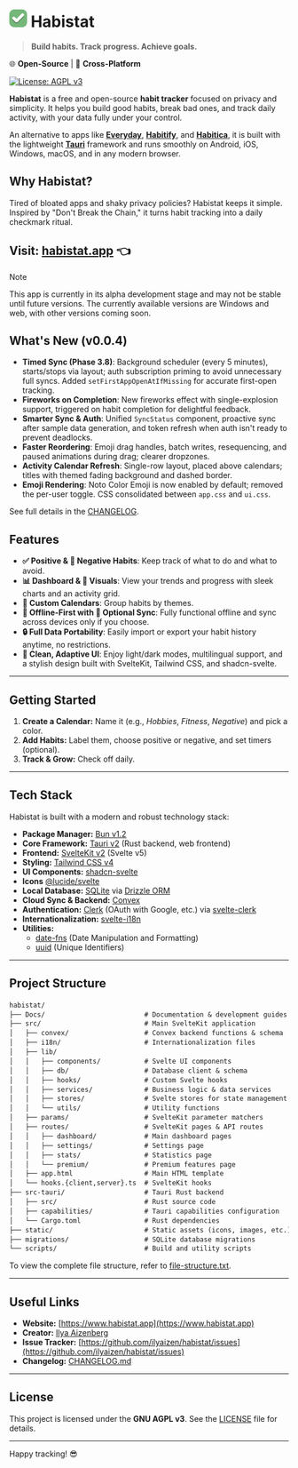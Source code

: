# [![Habistat](static/favicon-32x32.png)](https://habistat.app) **Habistat**

> **Build habits. Track progress. Achieve goals.**

🌐 **Open-Source** | 🔄 **Cross-Platform**

[![License: AGPL v3](https://img.shields.io/badge/License-AGPL%20v3-blue.svg)](LICENSE)

**Habistat** is a free and open-source **habit tracker** focused on privacy and simplicity. It helps you build good habits, break bad ones, and track daily activity, with your data fully under your control.

An alternative to apps like **[Everyday](https://everyday.app/)**, **[Habitify](https://www.habitify.me/)**, and **[Habitica](https://habitica.com/)**, it is built with the lightweight **[Tauri](https://v2.tauri.app/)** framework and runs smoothly on Android, iOS, Windows, macOS, and in any modern browser.

## Why Habistat?

Tired of bloated apps and shaky privacy policies? Habistat keeps it simple. Inspired by "Don't Break the Chain," it turns habit tracking into a daily checkmark ritual.

## **Visit: [habistat.app](https://habistat.app)** 👈

> [!NOTE]
> This app is currently in its alpha development stage and may not be stable until future versions. The currently available versions are Windows and web, with other versions coming soon.

## What's New (v0.0.4)

- **Timed Sync (Phase 3.8)**: Background scheduler (every 5 minutes), starts/stops via layout; auth subscription priming to avoid unnecessary full syncs. Added `setFirstAppOpenAtIfMissing` for accurate first-open tracking.
- **Fireworks on Completion**: New fireworks effect with single-explosion support, triggered on habit completion for delightful feedback.
- **Smarter Sync & Auth**: Unified `SyncStatus` component, proactive sync after sample data generation, and token refresh when auth isn't ready to prevent deadlocks.
- **Faster Reordering**: Emoji drag handles, batch writes, resequencing, and paused animations during drag; clearer dropzones.
- **Activity Calendar Refresh**: Single-row layout, placed above calendars; titles with themed fading background and dashed border.
- **Emoji Rendering**: Noto Color Emoji is now enabled by default; removed the per-user toggle. CSS consolidated between `app.css` and `ui.css`.

See full details in the [CHANGELOG](CHANGELOG.md).

## Features

- **✅ Positive & 🚫 Negative Habits**: Keep track of what to do and what to avoid.
- **📊 Dashboard & 🎉 Visuals**: View your trends and progress with sleek charts and an activity grid.
- **📅 Custom Calendars**: Group habits by themes.
- **🛜 Offline-First with 🔄 Optional Sync**: Fully functional offline and sync across devices only if you choose.
- **🔒 Full Data Portability**: Easily import or export your habit history anytime, no restrictions.
- **📱 Clean, Adaptive UI**: Enjoy light/dark modes, multilingual support, and a stylish design built with SvelteKit, Tailwind CSS, and shadcn-svelte.

---

## Getting Started

1. **Create a Calendar:** Name it (e.g., _Hobbies_, _Fitness_, _Negative_) and pick a color.
2. **Add Habits:** Label them, choose positive or negative, and set timers (optional).
3. **Track & Grow:** Check off daily.

---

## Tech Stack

Habistat is built with a modern and robust technology stack:

- **Package Manager:** [Bun v1.2](https://bun.com/)
- **Core Framework:** [Tauri v2](https://v2.tauri.app/) (Rust backend, web frontend)
- **Frontend:** [SvelteKit v2](https://svelte.dev/) (Svelte v5)
- **Styling:** [Tailwind CSS v4](https://tailwindcss.com/)
- **UI Components:** [shadcn-svelte](https://next.shadcn-svelte.com/)
- **Icons** [@lucide/svelte](https://github.com/lucide-icons/lucide)
- **Local Database:** [SQLite](https://www.sqlite.org/) via [Drizzle ORM](https://orm.drizzle.team/)
- **Cloud Sync & Backend:** [Convex](https://convex.dev/)
- **Authentication:** [Clerk](https://clerk.com/) (OAuth with Google, etc.) via [svelte-clerk](https://svelte-clerk.netlify.app)
- **Internationalization:** [svelte-i18n](https://github.com/kaisermann/svelte-i18n)
- **Utilities:**
  - [date-fns](https://date-fns.org/) (Date Manipulation and Formatting)
  - [uuid](https://github.com/uuidjs/uuid) (Unique Identifiers)

---

## Project Structure

```txt
habistat/
├── Docs/                         # Documentation & development guides
├── src/                          # Main SvelteKit application
│   ├── convex/                   # Convex backend functions & schema
│   ├── i18n/                     # Internationalization files
│   ├── lib/
│   │   ├── components/           # Svelte UI components
│   │   ├── db/                   # Database client & schema
│   │   ├── hooks/                # Custom Svelte hooks
│   │   ├── services/             # Business logic & data services
│   │   ├── stores/               # Svelte stores for state management
│   │   └── utils/                # Utility functions
│   ├── params/                   # SvelteKit parameter matchers
│   ├── routes/                   # SvelteKit pages & API routes
│   │   ├── dashboard/            # Main dashboard pages
│   │   ├── settings/             # Settings page
│   │   ├── stats/                # Statistics page
│   │   └── premium/              # Premium features page
│   ├── app.html                  # Main HTML template
│   └── hooks.{client,server}.ts  # SvelteKit hooks
├── src-tauri/                    # Tauri Rust backend
│   ├── src/                      # Rust source code
│   ├── capabilities/             # Tauri capabilities configuration
│   └── Cargo.toml                # Rust dependencies
├── static/                       # Static assets (icons, images, etc.)
├── migrations/                   # SQLite database migrations
└── scripts/                      # Build and utility scripts
```

To view the complete file structure, refer to [file-structure.txt](file-structure.txt).

---

## Useful Links

- **Website:** [https://www.habistat.app](https://www.habistat.app)
- **Creator:** [Ilya Aizenberg](https://github.com/ilyaizen)
- **Issue Tracker:** [https://github.com/ilyaizen/habistat/issues](https://github.com/ilyaizen/habistat/issues)
- **Changelog:** [CHANGELOG.md](CHANGELOG.md)

---

## License

This project is licensed under the **GNU AGPL v3**. See the [LICENSE](LICENSE) file for details.

---

Happy tracking! 😎
